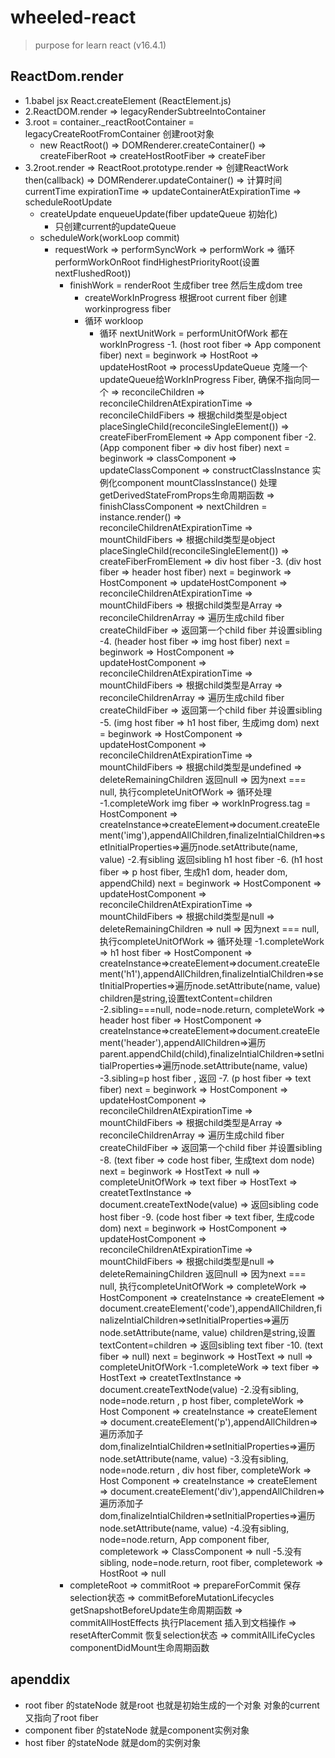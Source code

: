 # wheeled-react

> purpose for learn react (v16.4.1)

## ReactDom.render

- 1.babel jsx React.createElement (ReactElement.js)
- 2.ReactDOM.render => legacyRenderSubtreeIntoContainer
- 3.root = container._reactRootContainer = legacyCreateRootFromContainer 创建root对象
  - new ReactRoot() => DOMRenderer.createContainer() => createFiberRoot => createHostRootFiber => createFiber
- 3.2root.render => ReactRoot.prototype.render => 创建ReactWork then(callback) => DOMRenderer.updateContainer() => 计算时间 currentTime expirationTime => updateContainerAtExpirationTime => scheduleRootUpdate
  - createUpdate enqueueUpdate(fiber updateQueue 初始化)
    - 只创建current的updateQueue
  - scheduleWork(workLoop commit)
    - requestWork => performSyncWork => performWork => 循环 performWorkOnRoot findHighestPriorityRoot(设置nextFlushedRoot))
      - finishWork = renderRoot  生成fiber tree 然后生成dom tree
        - createWorkInProgress 根据root current fiber 创建 workinprogress fiber
        - 循环 workloop
          - 循环 nextUnitWork = performUnitOfWork 都在workInProgress
            -1. (host root fiber => App component fiber) next = beginwork => HostRoot => updateHostRoot => processUpdateQueue 克隆一个updateQueue给WorkInProgress Fiber, 确保不指向同一个 => reconcileChildren => reconcileChildrenAtExpirationTime => reconcileChildFibers => 根据child类型是object placeSingleChild(reconcileSingleElement()) => createFiberFromElement => App component fiber
            -2. (App component fiber => div host fiber) next = beginwork => classComponent => updateClassComponent => constructClassInstance 实例化component mountClassInstance() 处理getDerivedStateFromProps生命周期函数 => finishClassComponent => nextChildren = instance.render() => reconcileChildrenAtExpirationTime => mountChildFibers => 根据child类型是object placeSingleChild(reconcileSingleElement()) => createFiberFromElement => div host fiber
            -3. (div host fiber => header host fiber) next = beginwork => HostComponent => updateHostComponent => reconcileChildrenAtExpirationTime => mountChildFibers => 根据child类型是Array => reconcileChildrenArray => 遍历生成child fiber createChildFiber => 返回第一个child fiber 并设置sibling
            -4. (header host fiber => img host fiber) next = beginwork => HostComponent => updateHostComponent => reconcileChildrenAtExpirationTime => mountChildFibers => 根据child类型是Array => reconcileChildrenArray => 遍历生成child fiber createChildFiber => 返回第一个child fiber 并设置sibling
            -5. (img host fiber => h1 host fiber, 生成img dom) next = beginwork => HostComponent => updateHostComponent => reconcileChildrenAtExpirationTime => mountChildFibers => 根据child类型是undefined => deleteRemainingChildren 返回null => 因为next === null, 执行completeUnitOfWork => 循环处理
              -1.completeWork img fiber => workInProgress.tag = HostComponent => createInstance=>createElement=>document.createElement('img'),appendAllChildren,finalizeIntialChildren=>setInitialProperties=>遍历node.setAttribute(name, value)
              -2.有sibling 返回sibling h1 host fiber
            -6. (h1 host fiber => p host fiber, 生成h1 dom, header dom, appendChild) next = beginwork => HostComponent => updateHostComponent => reconcileChildrenAtExpirationTime => mountChildFibers => 根据child类型是null => deleteRemainingChildren => null => 因为next === null, 执行completeUnitOfWork => 循环处理
              -1.completeWork => h1 host fiber => HostComponent => createInstance=>createElement=>document.createElement('h1'),appendAllChildren,finalizeIntialChildren=>setInitialProperties=>遍历node.setAttribute(name, value) children是string,设置textContent=children
              -2.sibling===null, node=node.return, completeWork => header host fiber => HostComponent => createInstance=>createElement=>document.createElement('header'),appendAllChildren=>遍历parent.appendChild(child),finalizeIntialChildren=>setInitialProperties=>遍历node.setAttribute(name, value)
              -3.sibling=p host fiber , 返回
            -7. (p host fiber => text fiber) next = beginwork => HostComponent => updateHostComponent => reconcileChildrenAtExpirationTime => mountChildFibers => 根据child类型是Array => reconcileChildrenArray => 遍历生成child fiber createChildFiber => 返回第一个child fiber 并设置sibling
            -8. (text fiber => code host fiber, 生成text dom node) next = beginwork => HostText => null => completeUnitOfWork => text fiber => HostText => createtTextInstance => document.createTextNode(value) => 返回sibling code host fiber
            -9. (code host fiber => text fiber, 生成code dom) next = beginwork => HostComponent => updateHostComponent => reconcileChildrenAtExpirationTime => mountChildFibers => 根据child类型是null => deleteRemainingChildren 返回null => 因为next === null, 执行completeUnitOfWork => completeWork => HostComponent => createInstance => createElement => document.createElement('code'),appendAllChildren,finalizeIntialChildren=>setInitialProperties=>遍历node.setAttribute(name, value) children是string,设置textContent=children => 返回sibling text fiber
            -10. (text fiber => null) next = beginwork => HostText => null => completeUnitOfWork
              -1.completeWork => text fiber => HostText => createtTextInstance => document.createTextNode(value)
              -2.没有sibling, node=node.return , p host fiber, completeWork => Host Component => createInstance => createElement => document.createElement('p'),appendAllChildren=>遍历添加子dom,finalizeIntialChildren=>setInitialProperties=>遍历node.setAttribute(name, value)
              -3.没有sibling, node=node.return , div host fiber, completeWork => Host Component => createInstance => createElement => document.createElement('div'),appendAllChildren=>遍历添加子dom,finalizeIntialChildren=>setInitialProperties=>遍历node.setAttribute(name, value)
              -4.没有sibling, node=node.return, App component fiber, completework => ClassComponent => null
              -5.没有sibling, node=node.return, root fiber, completework => HostRoot => null
      - completeRoot => commitRoot => prepareForCommit 保存selection状态 => commitBeforeMutationLifecycles getSnapshotBeforeUpdate生命周期函数 => commitAllHostEffects 执行Placement 插入到文档操作 => resetAfterCommit 恢复selection状态 => commitAllLifeCycles componentDidMount生命周期函数

## apenddix

- root fiber 的stateNode 就是root 也就是初始生成的一个对象 对象的current又指向了root fiber
- component fiber 的stateNode 就是component实例对象
- host fiber 的stateNode 就是dom的实例对象
